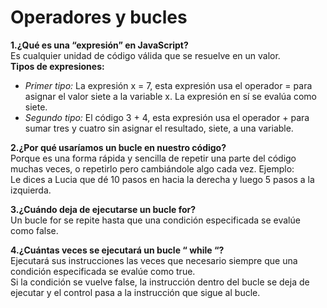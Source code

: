 # Operadores y bucles
**1.¿Qué es una “expresión” en JavaScript?**  
    Es cualquier unidad de código válida que se resuelve en un valor.  
  **Tipos de expresiones:**
  + *Primer tipo:*
    La expresión x = 7, esta expresión usa el operador = para asignar el valor siete a la variable x. La expresión en sí se evalúa como          siete.
  + *Segundo tipo:*
    El código 3 + 4, esta expresión usa el operador + para sumar tres y cuatro sin asignar el resultado, siete, a una variable.

**2.¿Por qué usaríamos un bucle en nuestro código?**  
    Porque es una forma rápida y sencilla de repetir una parte del código muchas veces, o repetirlo pero cambiándole algo cada vez. 
    Ejemplo:  
    Le dices a Lucia que dé 10 pasos en hacia la derecha y luego 5 pasos a la izquierda.

**3.¿Cuándo deja de ejecutarse un bucle for?**  
    Un bucle for se repite hasta que una condición especificada se evalúe como false.

**4.¿Cuántas veces se ejecutará un bucle “ while “?**  
    Ejecutará sus instrucciones las veces que necesario siempre que una condición especificada se evalúe como true.  
    Si la condición se vuelve false, la instrucción dentro del bucle se deja de ejecutar y el control pasa a la instrucción que sigue al 
    bucle.

